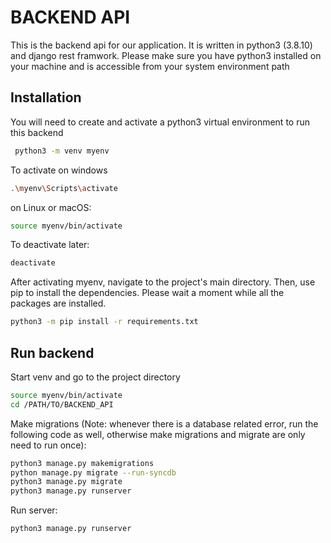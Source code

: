 
# BACKEND API
This is the backend api for our application. It is written in python3 (3.8.10) and django rest framwork. Please make sure you have python3 installed on your machine and is accessible from your system environment path




## Installation

You will need to create and activate a python3 virtual environment to run this backend

```bash
 python3 -m venv myenv
```
To activate on windows
```bash
.\myenv\Scripts\activate
```
on Linux or macOS:
```bash
source myenv/bin/activate
```
To deactivate later:  
```bash
deactivate
```
After activating myenv, navigate to the project's main directory. Then, use pip to install the dependencies. Please wait a moment while all the packages are installed.
```bash
python3 -m pip install -r requirements.txt
```

## Run backend



Start venv and go to the project directory

```bash
source myenv/bin/activate
cd /PATH/TO/BACKEND_API
```

Make migrations (Note: whenever there is a database related error, run the following code as well, otherwise make migrations and migrate are only need to run once):
```bash
python3 manage.py makemigrations
python manage.py migrate --run-syncdb
python3 manage.py migrate
python3 manage.py runserver
```
Run server:
```bash
python3 manage.py runserver
```
